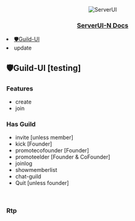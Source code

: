 <div align="center">
  <img src="https://github.com/Kocaki182/ServerUI-N/assets/129764133/6b6b60f5-d2d3-4040-b8fa-067105c0154a" alt="ServerUI"/>
  <h3 align="center"><u>ServerUI-N Docs</u></h3>
</div>

<!--
<p></p> based
<li></li> •
<a></a> blue
<ul></ul> space|space/4
-->

<detail>
<li>
<a href="#guild-ui-testing">🛡Guild-UI</a>
</li>
<li> update </li>
</detail>

## 🛡Guild-UI [testing]
### Features
- create
- join
### Has Guild
- invite [unless member]
- kick [Founder]
- promotecofounder [Founder]
- promoteelder [Founder & CoFounder]
- joinlog
- showmemberlist
- chat-guild
- Quit [unless founder]
<br />

### Rtp
